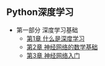 ## Python深度学习
- 第一部分 深度学习基础
	- [第1章 什么是深度学习](chapter1.md)
	- [第2章 神经网络的数学基础](chapter2.md)
	- [第3章 神经网络入门](chapter3.md)